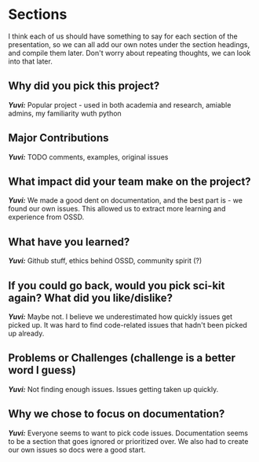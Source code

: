 # Sections


I think each of us should have something to say for each section of the presentation, so we can all add our own notes under the section headings, and compile them later. Don't worry about repeating thoughts, we can look into that later. 


## Why did you pick this project? 

***Yuvi:*** Popular project - used in both academia and research, amiable admins, my familiarity wuth python 


## Major Contributions

***Yuvi:*** TODO comments, examples, original issues 


## What impact did your team make on the project?

***Yuvi:*** We made a good dent on documentation, and the best part is - we found our own issues. This allowed us to extract more learning and experience from OSSD. 


## What have you learned?

***Yuvi:*** Github stuff, ethics behind OSSD, community spirit (?)


## If you could go back, would you pick sci-kit again? What did you like/dislike?

***Yuvi:*** Maybe not. I believe we underestimated how quickly issues get picked up. It was hard to find code-related issues that hadn't been picked up already. 


## Problems or Challenges (challenge is a better word I guess)

***Yuvi:*** Not finding enough issues. Issues getting taken up quickly. 


## Why we chose to focus on documentation? 

***Yuvi:*** Everyone seems to want to pick code issues. Documentation seems to be a section that goes ignored or prioritized over. We also had to create our own issues so docs were a good start.
